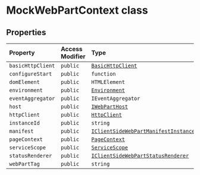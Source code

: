 # MockWebPartContext class









## Properties

| Property	   | Access Modifier | Type	| Description|
|:-------------|:----|:-------|:-----------|
|`basicHttpClient`     | `public` | [`BasicHttpClient`](../sp-client-base/basichttpclient.md) |  |
|`configureStart`     | `public` | `function` |  |
|`domElement`     | `public` | `HTMLElement` |  |
|`environment`     | `public` | [`Environment`](../sp-client-base/environment.md) |  |
|`eventAggregator`     | `public` | `IEventAggregator` |  |
|`host`     | `public` | [`IWebPartHost`](../sp-client-preview/iwebparthost.md) |  |
|`httpClient`     | `public` | [`HttpClient`](../sp-client-base/httpclient.md) |  |
|`instanceId`     | `public` | `string` |  |
|`manifest`     | `public` | [`IClientSideWebPartManifestInstance<{}>`](../sp-module-interfaces/iclientsidewebpartmanifestinstance.md) |  |
|`pageContext`     | `public` | [`PageContext`](../sp-client-base/pagecontext.md) |  |
|`serviceScope`     | `public` | [`ServiceScope`](../sp-client-base/servicescope.md) |  |
|`statusRenderer`     | `public` | [`IClientSideWebPartStatusRenderer`](../sp-client-preview/iclientsidewebpartstatusrenderer.md) |  |
|`webPartTag`     | `public` | `string` |  |






